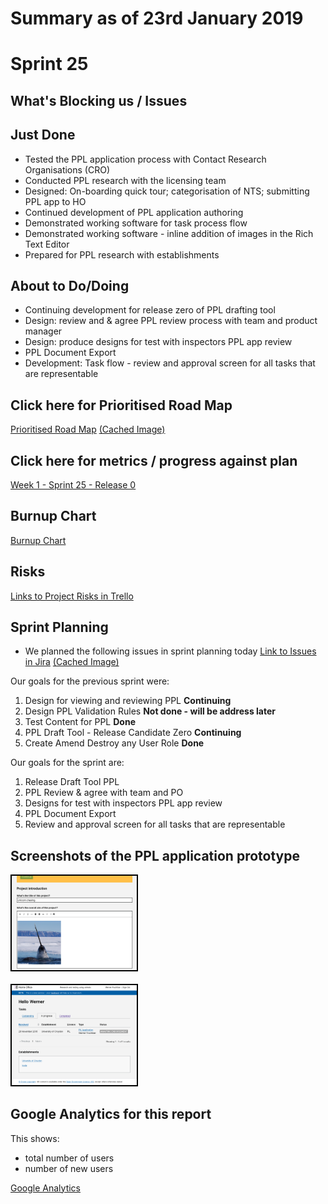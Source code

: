 # Summary as of 23rd January 2019 

# Sprint 25

## What's Blocking us / Issues

## Just Done
* Tested the PPL application process with Contact Research Organisations (CRO)
* Conducted PPL research with the licensing team 
* Designed: On-boarding quick tour; categorisation of NTS; submitting PPL app to HO
* Continued development of PPL application authoring
* Demonstrated working software for task process flow
* Demonstrated working software - inline addition of images in the Rich Text Editor
* Prepared for PPL research with establishments

## About to Do/Doing
* Continuing development for release zero of PPL drafting tool
* Design: review and & agree PPL review process with team and product manager
* Design: produce designs for test with inspectors PPL app review 
* PPL Document Export
* Development: Task flow - review and approval screen for all tasks that are representable

## Click here for Prioritised Road Map
[Prioritised Road Map](https://trello.com/b/p7x9hbPV/prioritised-roadmap)    [\(Cached Image\)](graphs/ASLRoadMap23012019.jpg)

## Click here for metrics / progress against plan
[Week 1 - Sprint 25 - Release 0](graphs/progress23012019.png)

## Burnup Chart

[Burnup Chart](burnup23012019.md)

## Risks
[Links to Project Risks in Trello](https://trello.com/b/VuFuCL7t/risk-register-and-kpis-asl-delivery) 


## Sprint Planning
* We planned the following issues in sprint planning today [Link to Issues in Jira](https://jira.digital.homeoffice.gov.uk/secure/RapidBoard.jspa?rapidView=261)    [\(Cached Image\)](graphs/sprint23012019.png)

Our goals for the previous sprint were:
1. Design for viewing and reviewing PPL
**Continuing**
2. Design PPL Validation Rules
**Not done - will be address later**
3. Test Content for PPL
**Done**
4. PPL Draft Tool - Release Candidate Zero
**Continuing**
5. Create Amend Destroy any User Role
**Done**


Our goals for the sprint are:
1. Release Draft Tool PPL 
2. PPL Review & agree with team and PO 
3. Designs for test with inspectors PPL app review
4. PPL Document Export 
5. Review and approval screen for all tasks that are representable

## Screenshots of the PPL application prototype
<a href="graphs/proto1_23012019.png"><img src="graphs/proto1_23012019.png" alt="HTML5 Icon" width="200" style="border:2px solid black"></a>
<br>
<br>
<a href="graphs/proto2_23012019.png"><img src="graphs/proto2_23012019.png" alt="HTML5 Icon" width="200" style="border:2px solid black"></a>

## Google Analytics for this report

This shows:
* total number of users
* number of new users

[Google Analytics](graphs/GA16012019.jpg)

